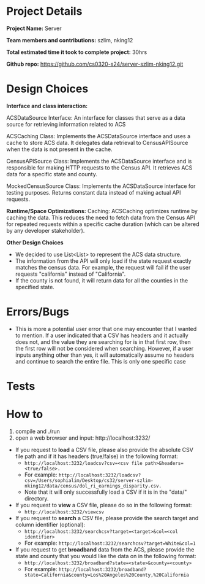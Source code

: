 # Project Details
**Project Name:** Server 

**Team members and contributions:** szlim, nking12

**Total estimated time it took to complete project:** 30hrs

**Github repo:** https://github.com/cs0320-s24/server-szlim-nking12.git

# Design Choices
**Interface and class interaction:**

ACSDataSource Interface: An interface for classes that serve as a data source for retrieving information related to ACS

ACSCaching Class: Implements the ACSDataSource interface and uses a cache to store ACS data. It delegates data retrieval to CensusAPISource when the data is not present in the cache. 

CensusAPISource Class: Implements the ACSDataSource interface and is responsible for making HTTP requests to the Census API. It retrieves ACS data for a specific state and county.

MockedCensusSource Class: Implements the ACSDataSource interface for testing purposes. Returns constant data instead of making actual API requests. 

**Runtime/Space Optimizations:**
Caching: ACSCaching optimizes runtime by caching the data. This reduces the need to fetch data from the Census API for repeated requests within a specific cache duration (which can be altered by any developer stakeholder).

**Other Design Choices**
- We decided to use List<List<String>> to represent the ACS data structure.
- The information from the API will only load if the state request exactly matches the census data. For example, the request will fail if the user requests "california" instead of "California".
- If the county is not found, it will return data for all the counties in the specified state.

# Errors/Bugs
- This is more a potential user error that one may encounter that I wanted to mention. If a user indicated that a CSV has headers and it actually does not, and the value they are searching for is in that first row, then the first row will not be considered when searching. However, if a user inputs anything other than yes, it will automatically assume no headers and continue to search the entire file. This is only one specific case

# Tests

# How to
1. compile and ./run
2. open a web browser and input: http://localhost:3232/<request>
  - If you request to **load** a CSV file, please also provide the absolute CSV file path and if it has headers (true/false) in the following format:
    - `http://localhost:3232/loadcsv?csv=<csv file path>&headers=<true/false>.`
    - For example: `http://localhost:3232/loadcsv?csv=/Users/sophialim/Desktop/cs32/server-szlim-nking12/data/census/dol_ri_earnings_disparity.csv.`
    - Note that it will only successfully load a CSV if it is in the "data/" directory.
  - If you request to **view** a CSV file, please do so in the following format:
    - `http://localhost:3232/viewcsv`
  - If you request to **search** a CSV file, please provide the search target and column identifier (optional):
    - `http://localhost:3232/searchcsv?target=<target>&col=<col identifier>`
    - For example: `http://localhost:3232/searchcsv?target=White&col=1`
  - If you request to get **broadband** data from the ACS, please provide the state and county that you would like the data on in the following format:
    - `http://localhost:3232/broadband?state=<state>&county=<county>`
    - For example: `http://localhost:3232/broadband?state=California&county=Los%20Angeles%20County,%20California`


